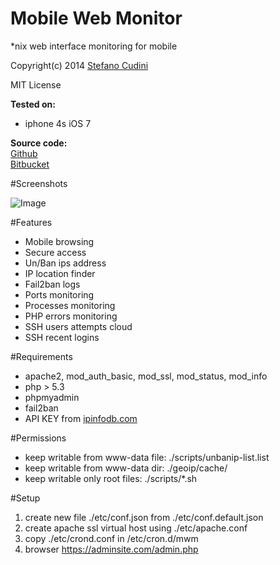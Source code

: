 Mobile Web Monitor
============
*nix web interface monitoring for mobile

Copyright(c) 2014 [Stefano Cudini](http://labs.easyblog.it/stefano-cudini/)

MIT License

**Tested on:**
* iphone 4s iOS 7


**Source code:**  
[Github](https://github.com/stefanocudini/mwm)  
[Bitbucket](https://bitbucket.org/zakis_/mwm)

#Screenshots

![Image](https://raw2.github.com/stefanocudini/mWm/master/screeshots/mwm1.png)

#Features

* Mobile browsing
* Secure access
* Un/Ban ips address
* IP location finder
* Fail2ban logs
* Ports monitoring
* Processes monitoring
* PHP errors monitoring
* SSH users attempts cloud
* SSH recent logins

#Requirements

* apache2, mod_auth_basic, mod_ssl, mod_status, mod_info
* php > 5.3
* phpmyadmin
* fail2ban
* API KEY from [ipinfodb.com](http://ipinfodb.com/)

#Permissions

* keep writable from www-data file: ./scripts/unbanip-list.list
* keep writable from www-data dir:  ./geoip/cache/
* keep writable only root files:    ./scripts/*.sh


#Setup

1. create new file ./etc/conf.json from ./etc/conf.default.json
2. create apache ssl virtual host using ./etc/apache.conf
3. copy ./etc/crond.conf in /etc/cron.d/mwm
4. browser https://adminsite.com/admin.php
